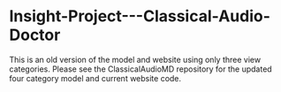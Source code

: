 # Insight-Project---Classical-Audio-Doctor

This is an old version of the model and website using only three view categories.  Please see the ClassicalAudioMD repository for the updated four category model and current website code.
